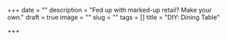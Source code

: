 +++
date = ""
description = "Fed up with marked-up retail? Make your own."
draft = true
image = ""
slug = ""
tags = []
title = "DIY: Dining Table"

+++
